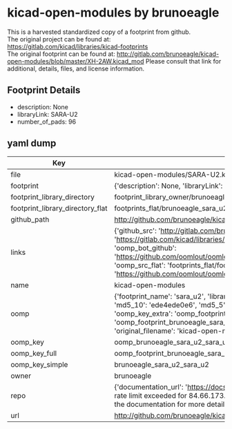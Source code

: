# kicad-open-modules by brunoeagle  
This is a harvested standardized copy of a footprint from github.  
The original project can be found at:  
https://gitlab.com/kicad/libraries/kicad-footprints  
The original footprint can be found at:
http://gitlab.com/brunoeagle/kicad-open-modules/blob/master/XH-2AW.kicad_mod
Please consult that link for additional, details, files, and license information.  
## Footprint Details
* description: None  
* libraryLink: SARA-U2  
* number_of_pads: 96  
## yaml dump  
| Key | Value |  
| --- | --- |  
| file | kicad-open-modules/SARA-U2.kicad_mod |  
| footprint | {'description': None, 'libraryLink': 'SARA-U2', 'number_of_pads': 96} |  
| footprint_library_directory | footprint_library_owner/brunoeagle_kicad-open-modules |  
| footprint_library_directory_flat | footprints_flat/brunoeagle_sara_u2_sara_u2/working |  
| github_path | http://github.com/brunoeagle/kicad-open-modules/blob/master/SARA-U2.kicad_mod |  
| links | {'github_src': 'http://gitlab.com/brunoeagle/kicad-open-modules/blob/master/XH-2AW.kicad_mod', 'github_src_repo': 'https://gitlab.com/kicad/libraries/kicad-footprints', 'oomp_bot': 'footprints/brunoeagle_sara_u2_sara_u2/working', 'oomp_bot_github': 'https://github.com/oomlout/oomlout_oomp_footprint_bot/tree/main/footprints/brunoeagle_sara_u2_sara_u2/working', 'oomp_src_flat': 'footprints_flat/footprints_flat/brunoeagle_sara_u2_sara_u2/working', 'oomp_src_flat_github': 'https://github.com/oomlout/oomlout_oomp_footprint_src/tree/main/footprints_flat/brunoeagle_sara_u2_sara_u2/working'} |  
| name | kicad-open-modules |  
| oomp | {'footprint_name': 'sara_u2', 'library_name': 'sara_u2_kicad_mod', 'md5': 'ede4ede0e607929a50230409727b222a', 'md5_10': 'ede4ede0e6', 'md5_5': 'ede4e', 'md5_6': 'ede4ed', 'oomp_key': 'oomp_brunoeagle_sara_u2_sara_u2', 'oomp_key_extra': 'oomp_footprint_brunoeagle_sara_u2_sara_u2', 'oomp_key_full': 'oomp_footprint_brunoeagle_sara_u2_sara_u2_ede4ed', 'oomp_key_simple': 'brunoeagle_sara_u2_sara_u2', 'original_filename': 'kicad-open-modules/SARA-U2.kicad_mod', 'owner_name': 'brunoeagle'} |  
| oomp_key | oomp_brunoeagle_sara_u2_sara_u2 |  
| oomp_key_full | oomp_footprint_brunoeagle_sara_u2_sara_u2 |  
| oomp_key_simple | brunoeagle_sara_u2_sara_u2 |  
| owner | brunoeagle |  
| repo | {'documentation_url': 'https://docs.github.com/rest/overview/resources-in-the-rest-api#rate-limiting', 'message': "API rate limit exceeded for 84.66.173.59. (But here's the good news: Authenticated requests get a higher rate limit. Check out the documentation for more details.)"} |  
| url | http://github.com/brunoeagle/kicad-open-modules |  

